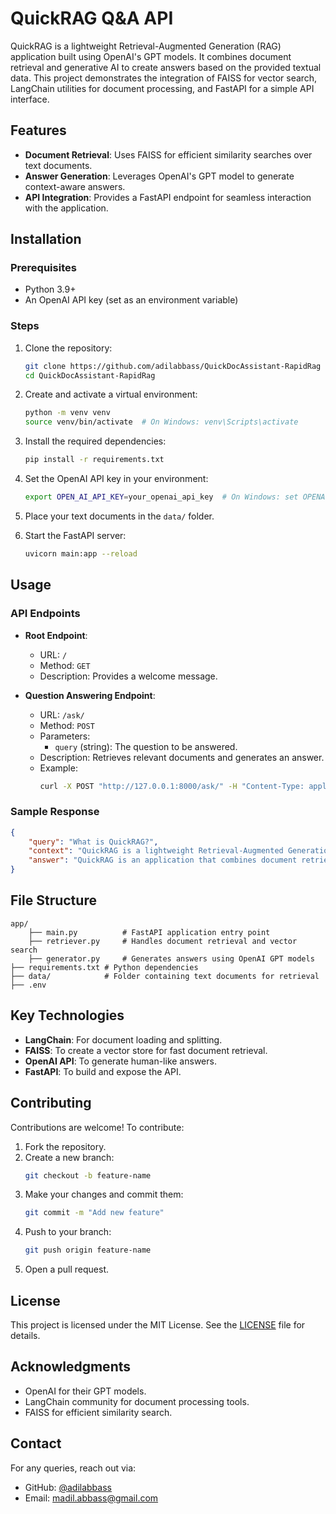 
# QuickRAG Q&A API

QuickRAG is a lightweight Retrieval-Augmented Generation (RAG) application built using OpenAI's GPT models. It combines document retrieval and generative AI to create answers based on the provided textual data. This project demonstrates the integration of FAISS for vector search, LangChain utilities for document processing, and FastAPI for a simple API interface.

## Features
- **Document Retrieval**: Uses FAISS for efficient similarity searches over text documents.
- **Answer Generation**: Leverages OpenAI's GPT model to generate context-aware answers.
- **API Integration**: Provides a FastAPI endpoint for seamless interaction with the application.

## Installation

### Prerequisites
- Python 3.9+
- An OpenAI API key (set as an environment variable)

### Steps
1. Clone the repository:
   ```bash
   git clone https://github.com/adilabbass/QuickDocAssistant-RapidRag
   cd QuickDocAssistant-RapidRag
   ```

2. Create and activate a virtual environment:
   ```bash
   python -m venv venv
   source venv/bin/activate  # On Windows: venv\Scripts\activate
   ```

3. Install the required dependencies:
   ```bash
   pip install -r requirements.txt
   ```

4. Set the OpenAI API key in your environment:
   ```bash
   export OPEN_AI_API_KEY=your_openai_api_key  # On Windows: set OPENAI_API_KEY=your_openai_api_key
   ```

5. Place your text documents in the `data/` folder.

6. Start the FastAPI server:
   ```bash
   uvicorn main:app --reload
   ```

## Usage

### API Endpoints
- **Root Endpoint**:
  - URL: `/`
  - Method: `GET`
  - Description: Provides a welcome message.

- **Question Answering Endpoint**:
  - URL: `/ask/`
  - Method: `POST`
  - Parameters: 
    - `query` (string): The question to be answered.
  - Description: Retrieves relevant documents and generates an answer.
  - Example:
    ```bash
    curl -X POST "http://127.0.0.1:8000/ask/" -H "Content-Type: application/json" -d '{"query": "What is QuickRAG?"}'
    ```

### Sample Response
```json
{
    "query": "What is QuickRAG?",
    "context": "QuickRAG is a lightweight Retrieval-Augmented Generation application...",
    "answer": "QuickRAG is an application that combines document retrieval with generative AI."
}
```

## File Structure
```
app/
    ├── main.py          # FastAPI application entry point
    ├── retriever.py     # Handles document retrieval and vector search
    ├── generator.py     # Generates answers using OpenAI GPT models
├── requirements.txt # Python dependencies
├── data/            # Folder containing text documents for retrieval
├── .env 
```

## Key Technologies
- **LangChain**: For document loading and splitting.
- **FAISS**: To create a vector store for fast document retrieval.
- **OpenAI API**: To generate human-like answers.
- **FastAPI**: To build and expose the API.

## Contributing
Contributions are welcome! To contribute:
1. Fork the repository.
2. Create a new branch:
   ```bash
   git checkout -b feature-name
   ```
3. Make your changes and commit them:
   ```bash
   git commit -m "Add new feature"
   ```
4. Push to your branch:
   ```bash
   git push origin feature-name
   ```
5. Open a pull request.

## License
This project is licensed under the MIT License. See the [LICENSE](LICENSE) file for details.

## Acknowledgments
- OpenAI for their GPT models.
- LangChain community for document processing tools.
- FAISS for efficient similarity search.

## Contact
For any queries, reach out via:
- GitHub: [@adilabbass](https://github.com/adilabbass/QuickDocAssistant-RapidRag)
- Email: madil.abbass@gmail.com
